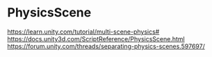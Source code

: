 PhysicsScene
=
https://learn.unity.com/tutorial/multi-scene-physics#  
https://docs.unity3d.com/ScriptReference/PhysicsScene.html  
https://forum.unity.com/threads/separating-physics-scenes.597697/  